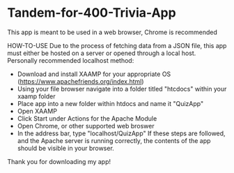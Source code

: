 # Tandem-for-400-Trivia-App

This app is meant to be used in a web browser, Chrome is recommended 

HOW-TO-USE
Due to the process of fetching data from a JSON file, this app must either be hosted on a server or opened through a local host.
Personally recommended localhost method:
- Download and install XAAMP for your appropriate OS (https://www.apachefriends.org/index.html)
- Using your file browser navigate into a folder titled "htcdocs" within your xaamp folder
- Place app into a new folder within htdocs and name it "QuizApp"
- Open XAAMP
- Click Start under Actions for the Apache Module
- Open Chrome, or other supported web broswer
- In the address bar, type "localhost/QuizApp"
If these steps are followed, and the Apache server is running correctly, the contents of the app should be visible in your browser.

Thank you for downloading my app!
